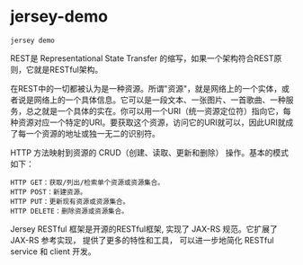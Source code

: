 # jersey-demo

`jersey demo`

REST是 Representational State Transfer 的缩写，如果一个架构符合REST原则，它就是RESTful架构。

在REST中的一切都被认为是一种资源。所谓"资源"，就是网络上的一个实体，或者说是网络上的一个具体信息。它可以是一段文本、一张图片、一首歌曲、一种服务，总之就是一个具体的实在。你可以用一个URI（统一资源定位符）指向它，每种资源对应一个特定的URI。要获取这个资源，访问它的URI就可以，因此URI就成了每一个资源的地址或独一无二的识别符。

HTTP 方法映射到资源的 CRUD（创建、读取、更新和删除） 操作。基本的模式如下：

    HTTP GET：获取/列出/检索单个资源或资源集合。
    HTTP POST：新建资源。
    HTTP PUT：更新现有资源或资源集合。
    HTTP DELETE：删除资源或资源集合。
    

Jersey RESTful 框架是开源的RESTful框架, 实现了 JAX-RS 规范。它扩展了JAX-RS 参考实现， 提供了更多的特性和工具， 可以进一步地简化 RESTful service 和 client 开发。 


